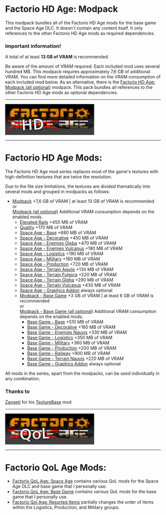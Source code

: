 # Factorio HD Age: Modpack

This modpack bundles all of the Factorio HD Age mods for the base game and the Space Age DLC.
It doesn't contain any content itself. It only references to the other Factorio HD Age mods as required dependencies.

### Important information!

A total of at least __13 GB of VRAM__ is recommended.

Be aware of the amount of VRAM required. Each included mod uses several hundred MB. This modpack requires approximately 7,6 GB of additional VRAM.
You can find more detailed information on the VRAM consumption of each included mod below.
As an alternative, there is the [Factorio HD Age: Modpack (all optional)](https://mods.factorio.com/mod/factorio_hd_age_modpack_optional) modpack. This pack bundles all references to the other Factorio HD Age mods as optional dependencies.

___

![Factorio HD Age Mods](https://github.com/Ingo-Igel/factorio_hd_age_modpack/blob/main/.gitgallery/Factorio_HD_Age_Logo.png?raw=true)

___

# Factorio HD Age Mods:

The Factorio HD Age mod series replaces most of the game's textures with high-definition textures that are twice the resolution.

Due to the file size limitations, the textures are divided thematically into several mods and grouped in modpacks as follows:

* [Modpack](https://mods.factorio.com/mod/factorio_hd_age_modpack) +7,6 GB of VRAM | at least 13 GB of VRAM is recommended  
or  
[Modpack (all optional)](https://mods.factorio.com/mod/factorio_hd_age_modpack_optional) Additional VRAM consumption depends on the enabled mods.
	* [Elevated Rails](https://mods.factorio.com/mod/factorio_hd_age_elevated_rails) +450 MB of VRAM
	* [Quality](https://mods.factorio.com/mod/factorio_hd_age_quality) +170 MB of VRAM
	* [Space Age - Base](https://mods.factorio.com/mod/factorio_hd_age_space_age_base) +680 MB of VRAM
	* [Space Age - Decorative](https://mods.factorio.com/mod/factorio_hd_age_space_age_decorative) +450 MB of VRAM
	* [Space Age - Enemies Gleba](https://mods.factorio.com/mod/factorio_hd_age_space_age_enemies_gleba) +470 MB of VRAM
	* [Space Age - Enemies Vulcanus](https://mods.factorio.com/mod/factorio_hd_age_space_age_enemies_vulcanus) +180 MB of VRAM
	* [Space Age - Logistics](https://mods.factorio.com/mod/factorio_hd_age_space_age_logistics) +190 MB of VRAM
	* [Space Age - Military](https://mods.factorio.com/mod/factorio_hd_age_space_age_military) +180 MB of VRAM
	* [Space Age - Production](https://mods.factorio.com/mod/factorio_hd_age_space_age_production) +720 MB of VRAM
	* [Space Age - Terrain Aquilo](https://mods.factorio.com/mod/factorio_hd_age_space_age_terrain_aquilo) +130 MB of VRAM
	* [Space Age - Terrain Fulgora](https://mods.factorio.com/mod/factorio_hd_age_space_age_terrain_fulgora) +220 MB of VRAM
	* [Space Age - Terrain Gleba](https://mods.factorio.com/mod/factorio_hd_age_space_age_terrain_gleba) +290 MB of VRAM
	* [Space Age - Terrain Vulcanus](https://mods.factorio.com/mod/factorio_hd_age_space_age_terrain_vulcanus) +430 MB of VRAM
	* [Space Age - Graphics Addon](https://mods.factorio.com/mod/factorio_hd_age_space_age_graphics_addon) always optional
	* [Modpack - Base Game](https://mods.factorio.com/mod/factorio_hd_age_modpack_base_game_only) +3 GB of VRAM | at least 6 GB of VRAM is recommended  
	or  
	[Modpack - Base Game (all optional)](https://mods.factorio.com/mod/factorio_hd_age_modpack_base_game_optional) Additional VRAM consumption depends on the enabled mods.
		* [Base Game - Base](https://mods.factorio.com/mod/factorio_hd_age_base_game_base) +510 MB of VRAM
		* [Base Game - Decorative](https://mods.factorio.com/mod/factorio_hd_age_base_game_decorative) +160 MB of VRAM
		* [Base Game - Enemies Nauvis](https://mods.factorio.com/mod/factorio_hd_age_base_game_enemies_nauvis) +330 MB of VRAM
		* [Base Game - Logistics](https://mods.factorio.com/mod/factorio_hd_age_base_game_logistics) +350 MB of VRAM
		* [Base Game - Military](https://mods.factorio.com/mod/factorio_hd_age_base_game_military) +360 MB of VRAM
		* [Base Game - Production](https://mods.factorio.com/mod/factorio_hd_age_base_game_production) +200 MB of VRAM
		* [Base Game - Railway](https://mods.factorio.com/mod/factorio_hd_age_base_game_railway) +900 MB of VRAM
		* [Base Game - Terrain Nauvis](https://mods.factorio.com/mod/factorio_hd_age_base_game_terrain_nauvis) +220 MB of VRAM
		* [Base Game - Graphics Addon](https://mods.factorio.com/mod/factorio_hd_age_base_game_graphics_addon) always optional

All mods in the series, apart from the modpacks, can be used individually in any combination.

### Thanks to
[Zangeti](https://mods.factorio.com/user/Zangeti) for his [TextureBase](https://mods.factorio.com/mod/texturebase) mod

___

![Factorio QoL Age Mods](https://github.com/Ingo-Igel/factorio_qol_age_space_age/blob/main/.gitgallery/Factorio_QoL_Age_Logo.png?raw=true)

___

# Factorio QoL Age Mods:

* [Factorio QoL Age: Space Age](https://mods.factorio.com/mod/factorio_qol_age_space_age)
contains various QoL mods for the Space Age DLC and base game that I personally use.
* [Factorio QoL Age: Base Game](https://mods.factorio.com/mod/factorio_qol_age_base_game)
contains various QoL mods for the base game that I personally use.
* [Factorio Qol Age: Resorted Items](https://mods.factorio.com/mod/factorio_qol_age_resorted_items)
partially changes the order of items within the Logistics, Production, and Military groups.

